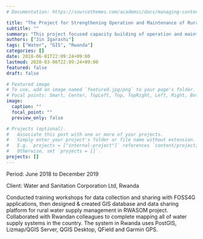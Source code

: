 ```yaml
---
# Documentation: https://sourcethemes.com/academic/docs/managing-content/

title: "The Project for Strengthening Operation and Maintenance of Rural Water Supply Systems in Rwanda (RWASOM project)"
subtitle: ""
summary: "This project focused capacity building of operation and maintenance for rural water supply management in Rwanda. I joined as GIS expert."
authors: ["Jin Igarashi"]
tags: ["Water", "GIS", "Rwanda"]
categories: []
date: 2018-06-01T22:09:24+09:00
lastmod: 2020-03-06T22:09:24+09:00
featured: false
draft: false

# Featured image
# To use, add an image named `featured.jpg/png` to your page's folder.
# Focal points: Smart, Center, TopLeft, Top, TopRight, Left, Right, BottomLeft, Bottom, BottomRight.
image:
  caption: ""
  focal_point: ""
  preview_only: false

# Projects (optional).
#   Associate this post with one or more of your projects.
#   Simply enter your project's folder or file name without extension.
#   E.g. `projects = ["internal-project"]` references `content/project/deep-learning/index.md`.
#   Otherwise, set `projects = []`.
projects: []
---
```


Period: June 2018 to December 2019

Client: Water and Sanitation Corporation Ltd, Rwanda

Conducted training workshops for data collection and sharing with FOSS4G applications, then designed & created GIS database and data sharing platform for rural water supply management in RWASOM project. Collaborated with Rwandan colleagues to complete mapping all of water supply systems in the country. The system in Rwanda uses PostGIS, Lizmap/QGIS Server, QGIS Desktop, QField and Garmin GPS. 